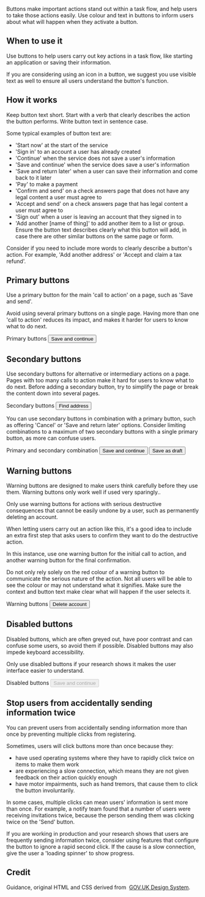 <P styleSize="large">
    Buttons make important actions stand out within a task flow, and help users
    to take those actions easily. Use colour and text in buttons to inform users about what will happen when they activate a button.
</P>

## When to use it

Use buttons to help users carry out key actions in a task flow, like starting
an application or saving their information.

If you are considering using an icon in a button, we suggest you use visible
text as well to ensure all users understand the button's function.

## How it works

Keep button text short. Start with a verb that clearly describes the action
the button performs. Write button text in sentence case.

Some typical examples of button text are:

- 'Start now' at the start of the service
- 'Sign in' to an account a user has already created
- 'Continue' when the service does not save a user's information
- 'Save and continue' when the service does save a user's information
- 'Save and return later' when a user can save their information and come
  back to it later
- 'Pay' to make a payment
- 'Confirm and send' on a check answers page that does not have any legal
  content a user must agree to
- 'Accept and send' on a check answers page that has legal content a user
  must agree to
- 'Sign out' when a user is leaving an account that they signed in to
- 'Add another [name of thing]' to add another item to a list or group. Ensure
  the button text describes clearly what this button will add, in case there are
  other similar buttons on the same page or form.

Consider if you need to include more words to clearly describe a button's
action. For example, 'Add another address' or 'Accept and claim a tax refund'.

## Primary buttons

Use a primary button for the main 'call to action' on a page, such
as 'Save and send'.

Avoid using several primary buttons on a single page. Having more than one
'call to action' reduces its impact, and makes it harder for users to know
what to do next.

<ExampleContainer>
    <ExampleHeading>Primary buttons</ExampleHeading>
    <Example title="Example: Primary buttons">
        <Button>Save and continue</Button>
    </Example>
</ExampleContainer>

## Secondary buttons

Use secondary buttons for alternative or intermediary actions on a page.
Pages with too many calls to action make it hard for users to know what to do
next. Before adding a secondary button, try to simplify the page or break the
content down into several pages.

<ExampleContainer>
    <ExampleHeading>Secondary buttons</ExampleHeading>
    <Example title="Example: Secondary buttons">
        <Button level="secondary">Find address</Button>
    </Example>
</ExampleContainer>

You can use secondary buttons in combination with a primary button, such as
offering 'Cancel' or 'Save and return later' options. Consider limiting
combinations to a maximum of two secondary buttons with a single primary
button, as more can confuse users.

<ExampleContainer>
    <ExampleHeading>Primary and secondary combination</ExampleHeading>
    <Example title="Example: Primary and secondary combination (Button)">
        <Button>Save and continue</Button>
        <Button level="secondary">Save as draft</Button>
    </Example>
</ExampleContainer>

## Warning buttons

Warning buttons are designed to make users think carefully before they use
them. Warning buttons only work well if used very sparingly..

Only use warning buttons for actions with serious destructive consequences that
cannot be easily undone by a user, such as permanently deleting an account.

When letting users carry out an action like this, it's a good idea to include
an extra first step that asks users to confirm they want to do
the destructive action.

In this instance, use one warning button for the initial call to action, and
another warning button for the final confirmation.

Do not only rely solely on the red colour of a warning button to communicate
the serious nature of the action. Not all users will be able to see the colour
or may not understand what it signifies. Make sure the context and button text
make clear what will happen if the user selects it.

<ExampleContainer>
    <ExampleHeading>Warning buttons</ExampleHeading>
    <Example title="Example: Warning buttons">
        <Button level="warning">Delete account</Button>
    </Example>
</ExampleContainer>

## Disabled buttons

Disabled buttons, which are often greyed out, have poor contrast and can
confuse some users, so avoid them if possible. Disabled buttons may also
impede keyboard accessibility.

Only use disabled buttons if your research shows it makes the user interface
easier to understand.

<ExampleContainer>
    <ExampleHeading>Disabled buttons</ExampleHeading>
    <Example title="Example: Disabled buttons">
        <Button disabled>Save and continue</Button>
    </Example>
</ExampleContainer>

## Stop users from accidentally sending information twice

You can prevent users from accidentally sending information more than once by
preventing multiple clicks from registering.

Sometimes, users will click buttons more than once because they:

- have used operating systems where they have to rapidly click twice on items
  to make them work
- are experiencing a slow connection, which means they are not given feedback
  on their action quickly enough
- have motor impairments, such as hand tremors, that cause them to click
  the button involuntarily.

In some cases, multiple clicks can mean users' information is sent more than
once. For example, a notify team found that a number of users were receiving
invitations twice, because the person sending them was clicking twice on
the 'Send' button.

If you are working in production and your research shows that users are
frequently sending information twice, consider using features that configure
the button to ignore a rapid second click. If the cause is a slow connection,
give the user a 'loading spinner' to show progress.

## Credit

Guidance, original HTML and CSS derived from&nbsp;
[GOV.UK Design System](https://github.com/alphagov/govuk-frontend).
